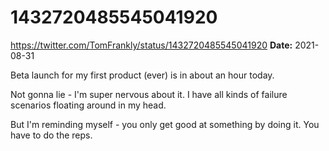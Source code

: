 # 1432720485545041920
https://twitter.com/TomFrankly/status/1432720485545041920
**Date:** 2021-08-31

Beta launch for my first product (ever) is in about an hour today.

Not gonna lie - I'm super nervous about it. I have all kinds of failure scenarios floating around in my head.

But I'm reminding myself - you only get good at something by doing it. You have to do the reps.
